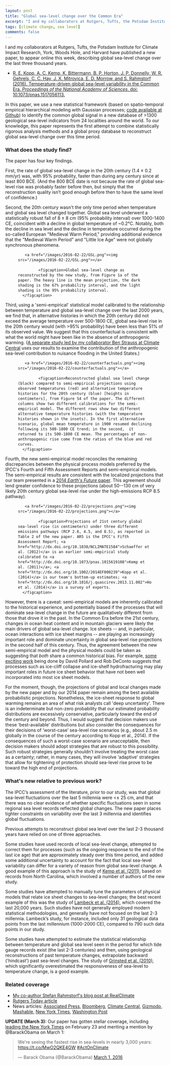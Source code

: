 ```yaml
---
layout: post
title: "Global sea-level change over the Common Era"
excerpt: "I and my collaborators at Rutgers, Tufts, the Potsdam Institute for Climate Impact Research, York, Woods Hole, and Harvard have published a new paper, to appear online this week, describing global sea-level change over the last three thousand years."
tags: [climate change, sea level]
comments: false
---
```


I and my collaborators at Rutgers, Tufts, the Potsdam Institute for Climate Impact Research, York, Woods Hole, and Harvard have published a new paper, to appear online this week, describing global sea-level change over the last three thousand years. 

* [R. E. Kopp, A. C. Kemp, K. Bittermann, B. P. Horton, J. P. Donnelly, W. R. Gehrels, C. C. Hay, J. X. Mitrovica, E. D. Morrow, and S. Rahmstorf (2016). Temperature-driven global sea-level variability in the Common Era. _Proceedings of the National Academy of Sciences_. doi: 10.1073/pnas.1517056113.](http://dx.doi.org/10.1073/pnas.1517056113)

In this paper, we use a new statistical framework (based on spatio-temporal empirical hierarchical modeling with Gaussian processes; [code available at Github](https://github.com/bobkopp/CESL-STEHM-GP/releases)) to identify the common global signal in a new database of >1300 geological sea-level indicators from 24 localities around the world. To our knowledge, this paper represents the first attempt to combine statistically rigorous analysis methods and a global proxy database to reconstruct global sea-level change over this time period.

### What does the study find?

The paper has four key findings.

First, the rate of global sea-level change in the 20th century (1.4 ± 0.2 mm/yr) was, with 95% probability, faster than during any century since at least 800 BCE. (And the 800 BCE date is not because the rate of global sea-level rise was probably faster before then, but simply that the reconstruction quality isn’t good enough before then to have the same level of confidence.)

Second, the 20th century wasn't the only time period when temperature and global sea level changed together. Global sea level underwent a statistically robust fall of 8 ± 8 cm (95% probability interval) over 1000-1400 CE, coincident with a decline in global temperature of ~0.2°C. Notably, both the decline in sea level and the decline in temperature occurred during the so-called European "Medieval Warm Period," providing additional evidence that the "Medieval Warm Period" and "Little Ice Age" were not globally synchronous phenomena.

<figure class="full">

       <a href="/images/2016-02-22/GSL.png"><img src="/images/2016-02-22/GSL.png"></a>
       
             <figcaption>Global sea-level change as reconstructed by the new study, from Figure 1a of the paper. The heavy line is the mean projection, the dark shading is the 67% probability interval, and the light shading is the 95% probability interval. 
      </figcaption>
 
</figure>

Third, using a 'semi-empirical' statistical model calibrated to the relationship between temperature and global sea-level change over the last 2000 years, we find that, in alternative histories in which the 20th century did not exceed the average temperature over 500-1800 CE, global sea-level rise in the 20th century would (with >95% probability) have been less than 51% of its observed value. We suggest that this counterfactual is consistent with what the world might have been like in the absence of anthropogenic warming. ([A separate study led by my collaborator Ben Strauss at Climate Central](http://www.climatecentral.org/news/the-human-fingerprints-on-coastal-floods-20050) uses our results to examine the contribution of the anthropogenic sea-level contribution to nuisance flooding in the United States.)

<figure class="full">

       <a href="/images/2016-02-22/counterfactuals.png"><img src="/images/2016-02-22/counterfactuals.png"></a>
       
             <figcaption>Reconstructed global sea level change (black) compared to semi-empirical projections using observed temperatures (red) and alternative temperature histories for the 20th century (blue) [heights in centimeters], from Figure S4 of the paper. The different columns show two different calibrations for the semi-empirical model. The different rows show two different alternative temperature histories (with the temperature histories shown in the insets). In the first alternative scenario, global mean temperature in 1900 resumed declining following its 500-1800 CE trend; in the second,  it returned to its 500-1800 CE mean. The percentages of non-anthropogenic rise come from the ratios of the blue and red curves.
      </figcaption>
 
</figure>

Fourth, the new semi-empirical model reconciles the remaining discrepancies between the physical process models preferred by the IPCC's Fourth and Fifth Assessment Reports and semi-empirical models. The semi-empirical results are consistent with the localized projections that our team presented in a [2014 _Earth's Future_ paper](http://dx.doi.org/10.1002/2014EF000239). This agreement should lend greater confidence to these projections (about 50--130 cm of very likely 20th century global sea-level rise under the high-emissions RCP 8.5 pathway). 

<figure class="full">

       <a href="/images/2016-02-22/projections.png"><img src="/images/2016-02-22/projections.png"></a>
       
             <figcaption>Projections of 21st century global sea-level rise (in centimeters) under three different emissions pathways (RCP 2.6, 4.5, and 8.5), as reported in Table 2 of the new paper. AR5 is the IPCC's Fifth Assessment Report; <a href="http://dx.doi.org/10.1038/NCLIMATE1584">Schaeffer et al. (2012)</a> is an earlier semi-empirical study calibrated to <a href="http://dx.doi.org/10.1073/pnas.1015619108">Kemp et al. (2011)</a>; <a href="http://dx.doi.org/10.1002/2014EF000239">Kopp et al. (2014)</a> is our team's bottom-up estimates; <a href="http://dx.doi.org/10.1016/j.quascirev.2013.11.002">Horton et al. (2014)</a> is a survey of experts.
      </figcaption>
 
</figure>

However, there is a caveat: semi-empirical models are inherently calibrated to the historical experience, and potentially biased if the processes that will dominate sea-level change in the future are qualitatively different from those that drove it in the past. In the Common Era before the 21st century, changes in ocean heat content and in mountain glaciers were likely the main drivers of global sea-level change. Ice sheets -- and, in particular, ocean interactions with ice sheet margins -- are playing an increasingly important role and dominate uncertainty in global sea-level rise projections in the second half of this century. Thus, the agreement between the new semi-empirical model and the physical models could be taken as suggesting that *both* share a common historical bias. For example, [some exciting work](http://dx.doi.org/10.1016/j.epsl.2014.12.035) being done by David Pollard and Rob DeConto suggests that processes such as ice-cliff collapse and ice-shelf hydrofracturing may play important roles in future ice sheet behavior that have not been well incorporated into most ice sheet models. 

For the moment, though, the projections of global and local changes made by the new paper and by our 2014 paper remain among the best available probabilistic projections.   Nonetheless, the ice-sheet response to global warming remains an area of what risk analysts call 'deep uncertainty'. There is an indeterminate but non-zero probability that our estimated probability distributions are excessively conservative, particularly toward the end of the century and beyond. Thus, I would suggest that decision makers use these ‘best-available’ distributions but also consider the consequences for their decisions of ‘worst-case’ sea-level rise scenarios (e.g., about 2.5 m globally in the course of the century according to Kopp et al., 2014). If the consequences of such a worst-case scenario are unacceptable, then decision makers should adopt strategies that are robust to this possibility. Such robust strategies generally shouldn’t involve treating the worst case as a certainty; rather, in many cases, they will involve ‘adaptive’ strategies that allow for tightening of protection should sea-level rise prove to be toward the high end of projections.  

### What's new relative to previous work?

The IPCC’s assessment of the literature, prior to our study, was that global sea-level fluctuations over the last 5 millennia were <± 25 cm, and that there was no clear evidence of whether specific fluctuations seen in some regional sea level records reflected global changes. The new paper places tighter constraints on variability over the last 3 millennia and identifies global fluctuations.

Previous attempts to reconstruct global sea level over the last 2-3 thousand years have relied on one of three approaches.

Some studies have used records of local sea-level change, attempted to correct them for processes (such as the ongoing response to the end of the last ice age) that are approximately steady over this time period, and added some additional uncertainty to account for the fact that local sea-level variability can differ for a variety of reason from global sea-level change. A good example of this approach is the study of [Kemp et al. (2011)](http://dx.doi.org/10.1073/pnas.1015619108), based on records from North Carolina, which involved a number of authors of the new study.

Some studies have attempted to manually tune the parameters of physical models that relate ice sheet changes to sea-level changes; the best recent example of this was the study of [Lambeck et al. (2014)](10.1073/pnas.1411762111), which covered the last 20,000 years. Such studies have not generally employed modern statistical methodologies, and generally have not focused on the last 2-3 millennia. Lambeck’s study, for instance, included only 31 geological data points from the last millennium (1000-2000 CE), compared to 790 such data points in our study.

Some studies have attempted to estimate the statistical relationship between temperature and global sea level seen in the period for which tide gauge records exist (the last 2-3 centuries) and then, using geological reconstructions of past temperature changes, extrapolate backward ('hindcast’) past sea-level changes. The study of [Grinsted et al. (2010)](10.1007/s00382-008-0507-2), which significantly overestimated the responsiveness of sea-level to temperature change, is a good example.

### Related coverage

* [My co-author Stefan Rahmstorf's blog post at RealClimate](http://www.realclimate.org/index.php/archives/2016/02/millennia-of-sea-level-change/)
* [Rutgers Today article](http://news.rutgers.edu/news/sea-level-rise-20th-century-was-fastest-3000-years-rutgers-led-study-finds/20160217)
* News articles: [Associated Press](http://apne.ws/1oDJB5a), [Bloomberg](http://www.bloomberg.com/news/articles/2016-02-22/most-u-s-flooding-linked-to-climate-change), [Climate Central](http://www.climatecentral.org/news/study-reveals-acceleration-of-sea-level-rise-20055), [Gizmodo](http://gizmodo.com/without-humans-global-sea-levels-could-actually-be-fal-1760589873), [Mashable](http://mashable.com/2016/02/22/manmade-sea-level-rise-flooding), [New York Times](http://www.nytimes.com/2016/02/23/science/sea-level-rise-global-warming-climate-change.html), [Washington Post](https://www.washingtonpost.com/news/energy-environment/wp/2016/02/22/seas-are-now-rising-faster-than-they-have-in-2800-years-scientists-say/)

**UPDATE (March 3):** Our paper has gotten stellar coverage, including [leading the New York Times](http://www.nytimes.com/2016/02/23/science/sea-level-rise-global-warming-climate-change.html) on February 23 and meriting a mention by @BarackObama on March 1:

<blockquote class="twitter-tweet" data-lang="en"><p lang="en" dir="ltr">We&#39;re seeing the fastest rise in sea-levels in nearly 3,000 years: <a href="https://t.co/MwO2QKE4GW">https://t.co/MwO2QKE4GW</a> <a href="https://twitter.com/hashtag/ActOnClimate?src=hash">#ActOnClimate</a></p>&mdash; Barack Obama (@BarackObama) <a href="https://twitter.com/BarackObama/status/704770760259166208">March 1, 2016</a></blockquote> <script async src="//platform.twitter.com/widgets.js" charset="utf-8"></script>
